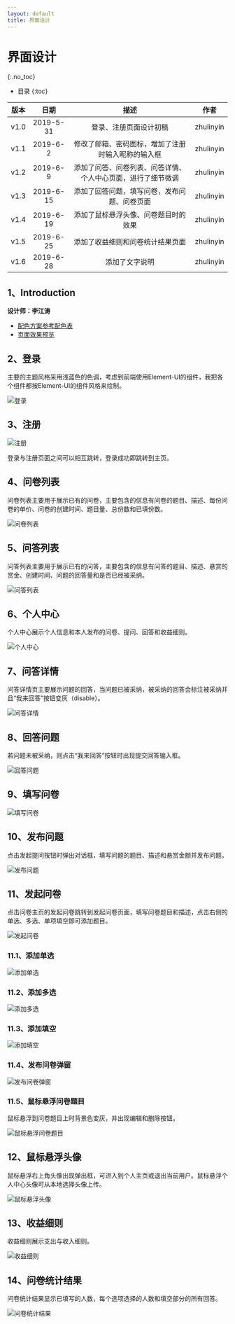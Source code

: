 ```yaml
---
layout: default
title: 界面设计
---
```


# 界面设计
{:.no_toc}

* 目录
{:toc}

| 版本 |   日期   | 描述 | 作者  |
| :--: | :------: | :--: | :---: |
| v1.0 | 2019-5-31 | 登录、注册页面设计初稿 | zhulinyin |
| v1.1 | 2019-6-2 | 修改了邮箱、密码图标，增加了注册时输入昵称的输入框 | zhulinyin |
| v1.2 | 2019-6-9 | 添加了问答、问卷列表、问答详情、个人中心页面，进行了细节微调 | zhulinyin |
| v1.3 | 2019-6-15 | 添加了回答问题，填写问卷，发布问题、问卷页面 | zhulinyin |
| v1.4 | 2019-6-19 | 添加了鼠标悬浮头像、问卷题目时的效果 | zhulinyin |
| v1.5 | 2019-6-25 | 添加了收益细则和问卷统计结果页面 | zhulinyin |
| v1.6 | 2019-6-28 | 添加了文字说明 | zhulinyin |

## 1、Introduction
**设计师：李江涛**

- [配色方案参考配色表](http://tool.c7sky.com/webcolor/#hue_6)
- [页面效果预览](https://org.modao.cc/app/f0c7b693d6e05ec50b0dd9c62a96c0140c8f5dd2)

## 2、登录

主要的主题风格采用浅蓝色的色调，考虑到前端使用Element-UI的组件，我把各个组件都按Element-UI的组件风格来绘制。

![登录](UIDesign/登录.PNG)

## 3、注册

![注册](UIDesign/注册.PNG)

登录与注册页面之间可以相互跳转，登录成功即跳转到主页。

## 4、问卷列表

问卷列表主要用于展示已有的问卷，主要包含的信息有问卷的题目、描述、每份问卷的单价、问卷的创建时间、题目量、总份数和已填份数。

![问卷列表](UIDesign/问卷列表.PNG)

## 5、问答列表

问答列表主要用于展示已有的问答，主要包含的信息有问答的题目、描述、悬赏的赏金、创建时间、问题的回答量和是否已经被采纳。

![问答列表](UIDesign/问答列表.PNG)

## 6、个人中心

个人中心展示个人信息和本人发布的问卷、提问、回答和收益细则。

![个人中心](UIDesign/个人中心.PNG)

## 7、问答详情

问答详情页主要展示问题的回答，当问题已被采纳，被采纳的回答会标注被采纳并且“我来回答”按钮变灰（disable）。

![问答详情](UIDesign/问答详情.PNG)

## 8、回答问题

若问题未被采纳，则点击“我来回答”按钮时出现提交回答输入框。

![回答问题](UIDesign/回答问题.PNG)

## 9、填写问卷

![填写问卷](UIDesign/填写问卷.PNG)

## 10、发布问题

点击发起提问按钮时弹出对话框，填写问题的题目、描述和悬赏金额并发布问题。

![发布问题](UIDesign/发布问题.PNG)

## 11、发起问卷

点击问卷主页的发起问卷跳转到发起问卷页面，填写问卷题目和描述，点击右侧的单选、多选、单项填空即可添加题目。

![发起问卷](UIDesign/发起问卷.PNG)

### 11.1、添加单选

![添加单选](UIDesign/添加单选.PNG)

### 11.2、添加多选

![添加多选](UIDesign/添加多选.PNG)

### 11.3、添加填空

![添加填空](UIDesign/添加填空.PNG)

### 11.4、发布问卷弹窗

![发布问卷弹窗](UIDesign/发布问卷弹窗.PNG)

### 11.5、鼠标悬浮问卷题目

鼠标悬浮到问卷题目上时背景色变灰，并出现编辑和删除按钮。

![鼠标悬浮问卷题目](UIDesign/悬浮问卷题目.PNG)

## 12、鼠标悬浮头像

鼠标悬浮右上角头像出现弹出框，可进入到个人主页或退出当前用户。鼠标悬浮个人中心头像可从本地选择头像上传。

![鼠标悬浮头像](UIDesign/悬浮头像.PNG)

## 13、收益细则

收益细则展示支出与收入细则。

![收益细则](UIDesign/收益细则.PNG)

## 14、问卷统计结果

问卷统计结果显示已填写的人数，每个选项选择的人数和填空部分的所有回答。

![问卷统计结果](UIDesign/问卷统计结果.PNG)